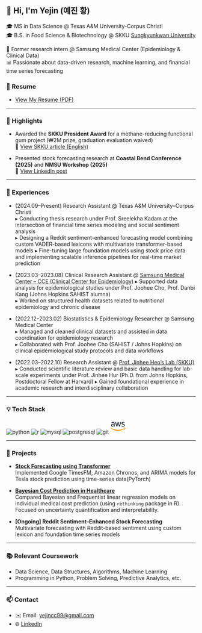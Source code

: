 ## 👋 Hi, I'm Yejin (예진 황)

🎓 MS in Data Science @ Texas A&M University-Corpus Christi  
🎓 B.S. in Food Science & Biotechnology @ SKKU [Sungkyunkwan University](https://www.skku.ac.kr/eng/)


🔬 Former research intern @ Samsung Medical Center (Epidemiology & Clinical Data)  
📊 Passionate about data-driven research, machine learning, and financial time series forecasting

### 📄 Resume

- [View My Resume (PDF)](https://github.com/Yejin-Hwang/CV_Yejin/raw/main/CV_yejin.pdf)

---

### 🏅 Highlights

- Awarded the **SKKU President Award** for a methane-reducing functional gum project (₩2M prize, graduation evaluation waived)  
  🔗 [View SKKU article (English)](https://www.skku.edu/skku/campus/skk_comm/popup_news_en.do?mode=view&articleNo=101892)

- Presented stock forecasting research at **Coastal Bend Conference (2025)** and **NMSU Workshop (2025)**  
  🔗 [View LinkedIn post](https://www.linkedin.com/feed/update/urn:li:activity:7314452114418606080/)

---

### 🚀 Experiences

- (2024.09–Present) Research Assistant @ Texas A&M University–Corpus Christi  
  ▸ Conducting thesis research under Prof. Sreelekha Kadam at the intersection of financial time series modeling and social sentiment analysis  
  ▸ Designing a Reddit sentiment-enhanced forecasting model combining custom VADER-based lexicons with multivariate transformer-based models
  ▸ Fine-tuning large foundation models using stock price data and implementing scalable inference pipelines for real-time market prediction


- (2023.03–2023.08) Clinical Research Assistant @ [Samsung Medical Center – CCE (Clinical Center for Epidemiology)](http://www.samsunghospital.com/dept/main/index.do?DP_CODE=1812J2)
  ▸ Supported data analysis for epidemiological studies under Prof. Joohee Cho, Prof. Danbi Kang (Johns Hopkins SAHIST alumna)  
  ▸ Worked on structured health datasets related to nutritional epidemiology and chronic disease

- (2022.12–2023.02) Biostatistics & Epidemiology Researcher @ Samsung Medical Center  
  ▸ Managed and cleaned clinical datasets and assisted in data coordination for epidemiology research  
  ▸ Collaborated with Prof. Joohee Cho (SAHIST / Johns Hopkins) on clinical epidemiological study protocols and data workflows

- (2022.03–2022.10) Research Assistant @ [Prof. Jinhee Heo’s Lab (SKKU)](https://clinelab.skku.edu/home) 
  ▸ Conducted scientific literature review  and basic data handling for lab-scale experiments under Prof. Jinhee Hur (Ph.D. from Johns Hopkins, Postdoctoral Fellow at Harvard) 
  ▸ Gained foundational experience in academic research and interdisciplinary collaboration

---

### 💡 Tech Stack

<p align="left">
  <img src="https://cdn.jsdelivr.net/gh/devicons/devicon/icons/python/python-original.svg" height="40" alt="python"/>
  <img src="https://cdn.jsdelivr.net/gh/devicons/devicon/icons/r/r-original.svg" height="40" alt="r"/>
  <img src="https://cdn.jsdelivr.net/gh/devicons/devicon/icons/mysql/mysql-original.svg" height="40" alt="mysql"/>
  <img src="https://cdn.jsdelivr.net/gh/devicons/devicon/icons/postgresql/postgresql-original.svg" height="40" alt="postgresql"/>
  <img src="https://cdn.jsdelivr.net/gh/devicons/devicon/icons/git/git-original.svg" height="40" alt="git"/>
  <img src="https://raw.githubusercontent.com/devicons/devicon/master/icons/amazonwebservices/amazonwebservices-original-wordmark.svg" height="40" alt="aws"/>
</p>

---

### 📘 Projects


- [**Stock Forecasting using Transformer**](https://github.com/Yejin-Hwang/Stock-Prediction-using-Transformer)  
  Implemented Google TimesFM, Amazon Chronos, and ARIMA models for Tesla stock prediction using time-series data(PyTorch)


- [**Bayesian Cost Prediction in Healthcare**](https://github.com/Yejin-Hwang/Bayesian-Cost-Prediction-in-Healthcare)  
  Compared Bayesian and Frequentist linear regression models on individual medical cost prediction (using `rethinking` package in R). Focused on uncertainty quantification and interpretability.

- **[Ongoing] Reddit Sentiment–Enhanced Stock Forecasting**  
  Multivariate forecasting with Reddit-based sentiment using custom lexicon and foundation time series models



---

### 📚 Relevant Coursework

* Data Science, Data Structures, Algorithms, Machine Learning
* Programming in Python, Problem Solving, Predictive Analytics, etc.

---

### 📫 Contact

* ✉️ Email: [yejincc99@gmail.com](mailto:yejincc99@gmail.com)
* 🌐 [LinkedIn](https://linkedin.com/in/yejin-data)
